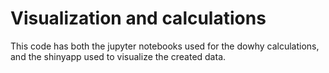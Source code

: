 # Visualization and calculations

This code has both the jupyter notebooks used for the dowhy calculations, and the shinyapp used to visualize the created data.

